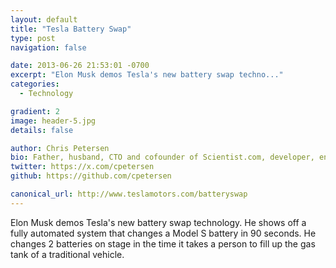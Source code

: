 ```yaml
---
layout: default
title: "Tesla Battery Swap"
type: post
navigation: false

date: 2013-06-26 21:53:01 -0700
excerpt: "Elon Musk demos Tesla's new battery swap techno..."
categories:
  - Technology

gradient: 2
image: header-5.jpg
details: false

author: Chris Petersen
bio: Father, husband, CTO and cofounder of Scientist.com, developer, entrepreneur and technologist.
twitter: https://x.com/cpetersen
github: https://github.com/cpetersen

canonical_url: http://www.teslamotors.com/batteryswap
---
```



Elon Musk demos Tesla's new battery swap technology. He shows off a fully automated system that changes a Model S battery in 90 seconds. He changes 2 batteries on stage in the time it takes a person to fill up the gas tank of a traditional vehicle.
